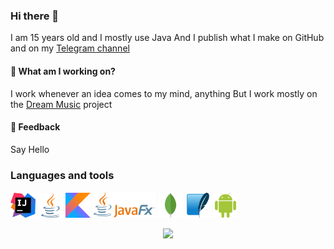 ### Hi there 👋
I am 15 years old and I mostly use Java
And I publish what I make on GitHub and on my [Telegram channel](https://t.me/Explorer_browser)

#### 🌱 What am I working on?
I work whenever an idea comes to my mind, anything
But I work mostly on the [Dream Music](https://github.com/AmirAli-AZ/Dream_Music) project

#### 💬 Feedback

Say Hello

### Languages and tools

<img src="icons/intellij-icon.svg" width=40 height=40 alt="Intellij Idea"/> <img src="icons/java-icon.svg" width=40 height=40 alt="Java"/> <img src="icons/kotlinlang-icon.svg" width=40 height=40 alt="Kotlin"/> <img src="icons/JavaFX_Logo.png" width=100 alt="JavaFX"/> <img src="icons/mongodb-icon.svg" width=40 height=40 alt="MongoDB"/> <img src="icons/sqlite-icon.svg" width=40 height=40 alt="SQLite"/> <img src="icons/android-icon.svg" width=40 height=40 alt="Android"/> 

<p align=center>
  <img src="https://github-readme-stats.vercel.app/api?username=AmirAli-AZ&show_icons=true&bg_color=00000000"/>
<p/>
